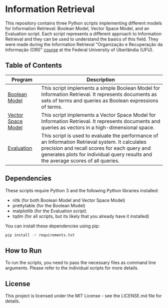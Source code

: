 # Information Retrieval

This repository contains three Python scripts implementing different models for Information Retrieval: Boolean Model, Vector Space Model, and an Evaluation script. Each script represents a different approach to Information Retrieval and they can be used to understand the basics of this field. They were made during the Information Retrieval "Organização e Recuperação da Informação (ORI)" [course](https://github.com/IgorAugust0/ORI) at the Federal University of Uberlândia (UFU).

## Table of Contents

| Program | Description |
| --- | --- |
| [Boolean Model](1_boolean_model/base_samba/boolean_model.py) | This script implements a simple Boolean Model for Information Retrieval. It represents documents as sets of terms and queries as Boolean expressions of terms. |
| [Vector Space Model](2_vector_space_model/base_samba/vsm.py) | This script implements a Vector Space Model for Information Retrieval. It represents documents and queries as vectors in a high-dimensional space. |
| [Evaluation](3_evaluation/evaluation.py) | This script is used to evaluate the performance of an Information Retrieval system. It calculates precision and recall scores for each query and generates plots for individual query results and the average scores of all queries. |

## Dependencies

These scripts require Python 3 and the following Python libraries installed:

- nltk (for both Boolean Model and Vector Space Model)
- prettytable (for the Boolean Model)
- matplotlib (for the Evaluation script)
- tqdm (for all scripts, but its likely that you already have it installed)

You can install these dependencies using pip:

```bash
pip install -r requirements.txt
```

## How to Run

To run the scripts, you need to pass the necessary files as command line arguments. Please refer to the individual scripts for more details.

## License

This project is licensed under the MIT License - see the LICENSE.md file for details.

